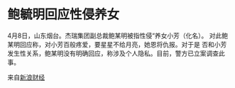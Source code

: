 # 鲍毓明回应性侵养女
4月8日，山东烟台。杰瑞集团副总裁鲍某明被指性侵“养女小芳（化名）。
对此鲍某明回应称，对小芳百般疼爱，要星星不给月亮，她恩将仇报。对于是
否和小芳发生性关系，鲍某明没有明确回应，称涉及个人隐私。目前，警方已立案调查此事。


来自[新浪财经](https://weibo.com/finance?refer_flag=1001030103_&is_hot=1)

